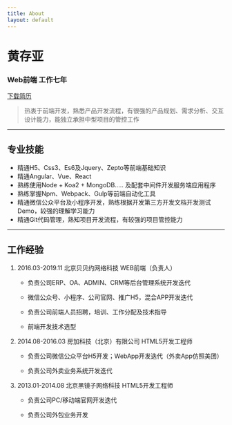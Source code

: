 ```yaml
---
title: About
layout: default
---
```


# 黄存亚
### Web前端		工作七年

<!-- [下载简历](/assets/phuhoang.docx) -->
[下载简历](http://lc-w68zTuMV.cn-n1.lcfile.com/fe452797640ab2c74ce2/phuhoang.docx)

> 热衷于前端开发，熟悉产品开发流程，有很强的产品规划、需求分析、交互设计能力，能独立承担中型项目的管控工作


---
 		
 
## 专业技能

* 精通H5、Css3、Es6及Jquery、Zepto等前端基础知识
* 精通Angular、Vue、React
* 熟练使用Node + Koa2 + MongoDB..... 及配套中间件开发服务端应用程序
* 熟练掌握Npm、Webpack、Gulp等前端自动化工具
* 精通微信公众平台及小程序开发，熟练根据开发第三方开发文档开发测试Demo，较强的理解学习能力
* 精通Git代码管理，熟知项目开发流程，有较强的项目管控能力

---
 
## 工作经验

1. 2016.03-2019.11 	北京贝贝约网络科技		WEB前端（负责人）

	* 负责公司ERP、OA、ADMIN、CRM等后台管理系统开发迭代

	* 微信公众号、小程序、公司官网、推广H5，混合APP开发迭代

	* 负责公司前端人员招聘，培训、工作分配及技术指导

	* 前端开发技术选型

2. 2014.08-2016.03	房加科技（北京）有限公司		HTML5开发工程师

	* 负责公司微信公众平台H5开发；WebApp开发迭代（外卖App仿照美团）

	* 负责公司外卖业务系统开发迭代

3. 2013.01-2014.08	北京黑镜子网络科技	HTML5开发工程师

	* 负责公司PC/移动端官网开发迭代

	* 负责公司外包业务开发

